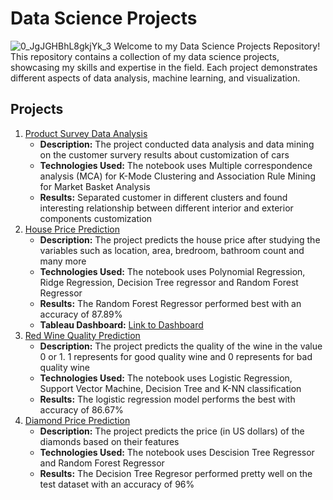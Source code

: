 # Data Science Projects

![0_JgJGHBhL8gkjYk_3](https://github.com/YouXuan2010/Data-Science-Projects/assets/100280753/836f45c0-942f-4bb7-bf62-62b58c462211)
Welcome to my Data Science Projects Repository! This repository contains a collection of my data science projects, showcasing my skills and expertise in the field. Each project demonstrates different aspects of data analysis, machine learning, and visualization.

## Projects
1. [Product Survey Data Analysis](https://github.com/YouXuan2010/Data-Science-Projects/tree/main/Product%20Survey%20Data%20Analysis)
   - **Description:** The project conducted data analysis and data mining on the customer survery results about customization of cars
   - **Technologies Used:** The notebook uses Multiple correspondence analysis (MCA) for K-Mode Clustering and Association Rule Mining for Market Basket Analysis
   - **Results:** Separated customer in different clusters and found interesting relationship between different interior and exterior components customization
2. [House Price Prediction](https://github.com/YouXuan2010/Data-Science-Projects/tree/main/House%20Price%20Prediction)
   - **Description:** The project predicts the house price after studying the variables such as location, area, bredroom, bathroom count and many more
   - **Technologies Used:** The notebook uses Polynomial Regression, Ridge Regression, Decision Tree regressor and Random Forest Regressor
   - **Results:** The Random Forest Regressor performed best with an accuracy of 87.89%
   - **Tableau Dashboard:** [Link to Dashboard](https://public.tableau.com/app/profile/you.xuan.lim/viz/KingCountyHouseSales_17110320343140/KingCountyHouseSales)
3. [Red Wine Quality Prediction](https://github.com/YouXuan2010/Data-Science-Projects/tree/main/Red%20Wine%20Quality%20Prediction)
   - **Description:** The project predicts the quality of the wine in the value 0 or 1. 1 represents for good quality wine and 0 represents for bad quality wine
   - **Technologies Used:** The notebook uses Logistic Regression, Support Vector Machine, Decision Tree and K-NN classification
   - **Results:** The logistic regression model performs the best with accuracy of 86.67%
4. [Diamond Price Prediction](https://github.com/YouXuan2010/Data-Science-Projects/tree/main/Diamond%20Price%20Prediction)
   - **Description:** The project predicts the price (in US dollars) of the diamonds based on their features
   - **Technologies Used:** The notebook uses Descision Tree Regressor and Random Forest Regressor
   - **Results:** The Decision Tree Regresor performed pretty well on the test dataset with an accuracy of 96%

